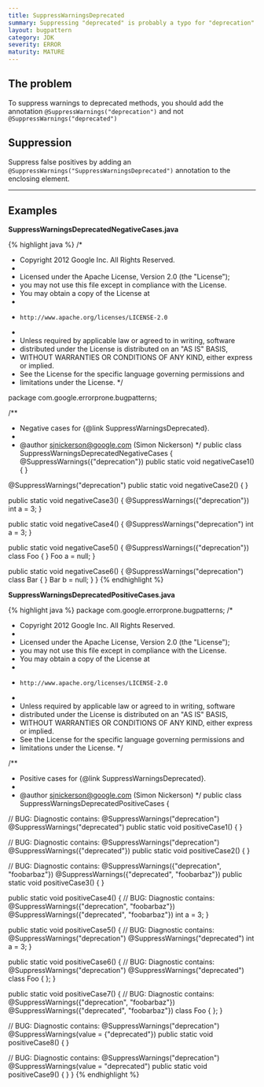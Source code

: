 ```yaml
---
title: SuppressWarningsDeprecated
summary: Suppressing "deprecated" is probably a typo for "deprecation"
layout: bugpattern
category: JDK
severity: ERROR
maturity: MATURE
---
```


<!--
*** AUTO-GENERATED, DO NOT MODIFY ***
To make changes, edit the @BugPattern annotation or the explanation in docs/bugpattern.
-->

## The problem
To suppress warnings to deprecated methods, you should add the annotation
`@SuppressWarnings("deprecation")`
and not
`@SuppressWarnings("deprecated")`

## Suppression
Suppress false positives by adding an `@SuppressWarnings("SuppressWarningsDeprecated")` annotation to the enclosing element.

----------

## Examples
__SuppressWarningsDeprecatedNegativeCases.java__

{% highlight java %}
/*
 * Copyright 2012 Google Inc. All Rights Reserved.
 *
 * Licensed under the Apache License, Version 2.0 (the "License");
 * you may not use this file except in compliance with the License.
 * You may obtain a copy of the License at
 *
 *     http://www.apache.org/licenses/LICENSE-2.0
 *
 * Unless required by applicable law or agreed to in writing, software
 * distributed under the License is distributed on an "AS IS" BASIS,
 * WITHOUT WARRANTIES OR CONDITIONS OF ANY KIND, either express or implied.
 * See the License for the specific language governing permissions and
 * limitations under the License.
 */

package com.google.errorprone.bugpatterns;

/**
 * Negative cases for {@link SuppressWarningsDeprecated}.
 * 
 * @author sjnickerson@google.com (Simon Nickerson)
 */
public class SuppressWarningsDeprecatedNegativeCases {
  @SuppressWarnings({"deprecation"})
  public static void negativeCase1() {
  }
  
  @SuppressWarnings("deprecation")
  public static void negativeCase2() {
  }
  
  public static void negativeCase3() {
    @SuppressWarnings({"deprecation"})
    int a = 3;
  }
  
  public static void negativeCase4() {
    @SuppressWarnings("deprecation")
    int a = 3;
  }
  
  public static void negativeCase5() {
    @SuppressWarnings({"deprecation"})
    class Foo { }
    Foo a = null;
  }
  
  public static void negativeCase6() {
    @SuppressWarnings("deprecation")
    class Bar { }
    Bar b = null;
  }
}
{% endhighlight %}

__SuppressWarningsDeprecatedPositiveCases.java__

{% highlight java %}
package com.google.errorprone.bugpatterns;
/*
 * Copyright 2012 Google Inc. All Rights Reserved.
 *
 * Licensed under the Apache License, Version 2.0 (the "License");
 * you may not use this file except in compliance with the License.
 * You may obtain a copy of the License at
 *
 *     http://www.apache.org/licenses/LICENSE-2.0
 *
 * Unless required by applicable law or agreed to in writing, software
 * distributed under the License is distributed on an "AS IS" BASIS,
 * WITHOUT WARRANTIES OR CONDITIONS OF ANY KIND, either express or implied.
 * See the License for the specific language governing permissions and
 * limitations under the License.
 */

/**
 * Positive cases for {@link SuppressWarningsDeprecated}.
 * 
 * @author sjnickerson@google.com (Simon Nickerson)
 */
public class SuppressWarningsDeprecatedPositiveCases {

  // BUG: Diagnostic contains: @SuppressWarnings("deprecation")
  @SuppressWarnings("deprecated")
  public static void positiveCase1() {
  }
  
  // BUG: Diagnostic contains: @SuppressWarnings("deprecation")
  @SuppressWarnings({"deprecated"})
  public static void positiveCase2() {
  }
  
  // BUG: Diagnostic contains: @SuppressWarnings({"deprecation", "foobarbaz"})
  @SuppressWarnings({"deprecated", "foobarbaz"})
  public static void positiveCase3() {
  }
  
  public static void positiveCase4() {
    // BUG: Diagnostic contains: @SuppressWarnings({"deprecation", "foobarbaz"})
    @SuppressWarnings({"deprecated", "foobarbaz"})
    int a = 3;
  }
  
  public static void positiveCase5() {
    // BUG: Diagnostic contains: @SuppressWarnings("deprecation")
    @SuppressWarnings("deprecated")
    int a = 3;
  }
  
  public static void positiveCase6() {
    // BUG: Diagnostic contains: @SuppressWarnings("deprecation")
    @SuppressWarnings("deprecated")
    class Foo { };
  }
  
  public static void positiveCase7() {
    // BUG: Diagnostic contains: @SuppressWarnings({"deprecation", "foobarbaz"})
    @SuppressWarnings({"deprecated", "foobarbaz"})
    class Foo { };
  }
  
  // BUG: Diagnostic contains: @SuppressWarnings("deprecation")
  @SuppressWarnings(value = {"deprecated"})
  public static void positiveCase8() {
  }
  
  // BUG: Diagnostic contains: @SuppressWarnings("deprecation")
  @SuppressWarnings(value = "deprecated")
  public static void positiveCase9() {
  }
}
{% endhighlight %}

